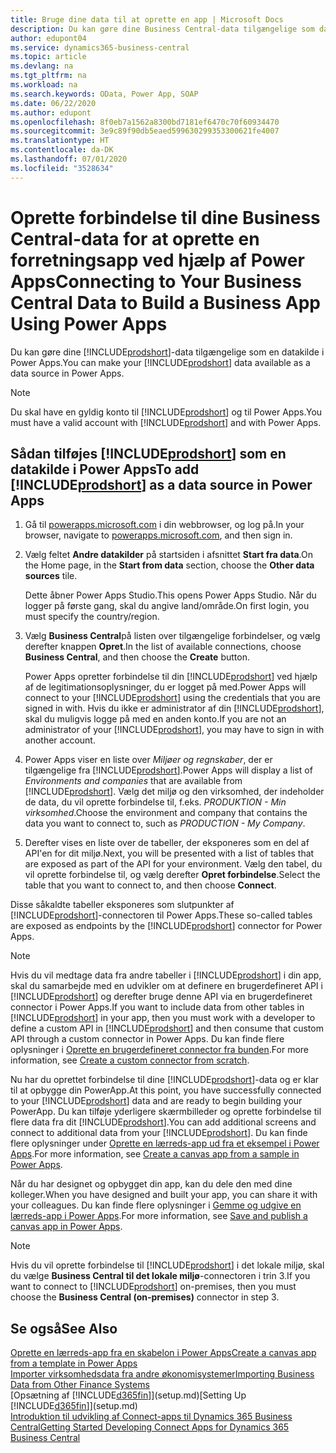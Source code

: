 ```yaml
---
title: Bruge dine data til at oprette en app | Microsoft Docs
description: Du kan gøre dine Business Central-data tilgængelige som datakilde og angive en OData URL-adresse til dine webtjenester for at oprette en forretningsapp ved hjælp af Power Apps.
author: edupont04
ms.service: dynamics365-business-central
ms.topic: article
ms.devlang: na
ms.tgt_pltfrm: na
ms.workload: na
ms.search.keywords: OData, Power App, SOAP
ms.date: 06/22/2020
ms.author: edupont
ms.openlocfilehash: 8f0eb7a1562a8300bd7181ef6470c70f60934470
ms.sourcegitcommit: 3e9c89f90db5eaed599630299353300621fe4007
ms.translationtype: HT
ms.contentlocale: da-DK
ms.lasthandoff: 07/01/2020
ms.locfileid: "3528634"
---
```

# <a name="connecting-to-your-business-central-data-to-build-a-business-app-using-power-apps"></a><span data-ttu-id="18889-103">Oprette forbindelse til dine Business Central-data for at oprette en forretningsapp ved hjælp af Power Apps</span><span class="sxs-lookup"><span data-stu-id="18889-103">Connecting to Your Business Central Data to Build a Business App Using Power Apps</span></span>

<span data-ttu-id="18889-104">Du kan gøre dine [!INCLUDE[prodshort](includes/prodshort.md)]-data tilgængelige som en datakilde i Power Apps.</span><span class="sxs-lookup"><span data-stu-id="18889-104">You can make your [!INCLUDE[prodshort](includes/prodshort.md)] data available as a data source in Power Apps.</span></span>  

> [!NOTE]  
> <span data-ttu-id="18889-105">Du skal have en gyldig konto til [!INCLUDE[prodshort](includes/prodshort.md)] og til Power Apps.</span><span class="sxs-lookup"><span data-stu-id="18889-105">You must have a valid account with [!INCLUDE[prodshort](includes/prodshort.md)] and with Power Apps.</span></span>  

## <a name="to-add-prodshort-as-a-data-source-in-power-apps"></a><span data-ttu-id="18889-106">Sådan tilføjes [!INCLUDE[prodshort](includes/prodshort.md)] som en datakilde i Power Apps</span><span class="sxs-lookup"><span data-stu-id="18889-106">To add [!INCLUDE[prodshort](includes/prodshort.md)] as a data source in Power Apps</span></span>

1. <span data-ttu-id="18889-107">Gå til [powerapps.microsoft.com](https://powerapps.microsoft.com/) i din webbrowser, og log på.</span><span class="sxs-lookup"><span data-stu-id="18889-107">In your browser, navigate to [powerapps.microsoft.com](https://powerapps.microsoft.com/), and then sign in.</span></span>
2. <span data-ttu-id="18889-108">Vælg feltet **Andre datakilder** på startsiden i afsnittet **Start fra data**.</span><span class="sxs-lookup"><span data-stu-id="18889-108">On the Home page, in the **Start from data** section, choose the **Other data sources** tile.</span></span>  

    <span data-ttu-id="18889-109">Dette åbner Power Apps Studio.</span><span class="sxs-lookup"><span data-stu-id="18889-109">This opens Power Apps Studio.</span></span> <span data-ttu-id="18889-110">Når du logger på første gang, skal du angive land/område.</span><span class="sxs-lookup"><span data-stu-id="18889-110">On first login, you must specify the country/region.</span></span>  
3. <span data-ttu-id="18889-111">Vælg **Business Central**på listen over tilgængelige forbindelser, og vælg derefter knappen **Opret**.</span><span class="sxs-lookup"><span data-stu-id="18889-111">In the list of available connections, choose **Business Central**, and then choose the **Create** button.</span></span>

    <span data-ttu-id="18889-112">Power Apps opretter forbindelse til din [!INCLUDE[prodshort](includes/prodshort.md)] ved hjælp af de legitimationsoplysninger, du er logget på med.</span><span class="sxs-lookup"><span data-stu-id="18889-112">Power Apps will connect to your [!INCLUDE[prodshort](includes/prodshort.md)] using the credentials that you are signed in with.</span></span> <span data-ttu-id="18889-113">Hvis du ikke er administrator af din [!INCLUDE[prodshort](includes/prodshort.md)], skal du muligvis logge på med en anden konto.</span><span class="sxs-lookup"><span data-stu-id="18889-113">If you are not an administrator of your [!INCLUDE[prodshort](includes/prodshort.md)], you may have to sign in with another account.</span></span>  

4. <span data-ttu-id="18889-114">Power Apps viser en liste over *Miljøer og regnskaber*, der er tilgængelige fra [!INCLUDE[prodshort](includes/prodshort.md)].</span><span class="sxs-lookup"><span data-stu-id="18889-114">Power Apps will display a list of *Environments and companies* that are available from [!INCLUDE[prodshort](includes/prodshort.md)].</span></span> <span data-ttu-id="18889-115">Vælg det miljø og den virksomhed, der indeholder de data, du vil oprette forbindelse til, f.eks. *PRODUKTION - Min virksomhed*.</span><span class="sxs-lookup"><span data-stu-id="18889-115">Choose the environment and company that contains the data you want to connect to, such as *PRODUCTION - My Company*.</span></span>  

5. <span data-ttu-id="18889-116">Derefter vises en liste over de tabeller, der eksponeres som en del af API'en for dit miljø.</span><span class="sxs-lookup"><span data-stu-id="18889-116">Next, you will be presented with a list of tables that are exposed as part of the API for your environment.</span></span> <span data-ttu-id="18889-117">Vælg den tabel, du vil oprette forbindelse til, og vælg derefter **Opret forbindelse**.</span><span class="sxs-lookup"><span data-stu-id="18889-117">Select the table that you want to connect to, and then choose **Connect**.</span></span>

<span data-ttu-id="18889-118">Disse såkaldte tabeller eksponeres som slutpunkter af [!INCLUDE[prodshort](includes/prodshort.md)]-connectoren til Power Apps.</span><span class="sxs-lookup"><span data-stu-id="18889-118">These so-called tables are exposed as endpoints by the [!INCLUDE[prodshort](includes/prodshort.md)] connector for Power Apps.</span></span>  

> [!NOTE]
> <span data-ttu-id="18889-119">Hvis du vil medtage data fra andre tabeller i [!INCLUDE[prodshort](includes/prodshort.md)] i din app, skal du samarbejde med en udvikler om at definere en brugerdefineret API i [!INCLUDE[prodshort](includes/prodshort.md)] og derefter bruge denne API via en brugerdefineret connector i Power Apps.</span><span class="sxs-lookup"><span data-stu-id="18889-119">If you want to include data from other tables in [!INCLUDE[prodshort](includes/prodshort.md)] in your app, then you must work with a developer to define a custom API in [!INCLUDE[prodshort](includes/prodshort.md)] and then consume that custom API through a custom connector in Power Apps.</span></span> <span data-ttu-id="18889-120">Du kan finde flere oplysninger i [Oprette en brugerdefineret connector fra bunden](/connectors/custom-connectors/define-blank).</span><span class="sxs-lookup"><span data-stu-id="18889-120">For more information, see [Create a custom connector from scratch](/connectors/custom-connectors/define-blank).</span></span>  

<span data-ttu-id="18889-121">Nu har du oprettet forbindelse til dine [!INCLUDE[prodshort](includes/prodshort.md)]-data og er klar til at opbygge din PowerApp.</span><span class="sxs-lookup"><span data-stu-id="18889-121">At this point, you have successfully connected to your [!INCLUDE[prodshort](includes/prodshort.md)] data and are ready to begin building your PowerApp.</span></span> <span data-ttu-id="18889-122">Du kan tilføje yderligere skærmbilleder og oprette forbindelse til flere data fra dit [!INCLUDE[prodshort](includes/prodshort.md)].</span><span class="sxs-lookup"><span data-stu-id="18889-122">You can add additional screens and connect to additional data from your [!INCLUDE[prodshort](includes/prodshort.md)].</span></span> <span data-ttu-id="18889-123">Du kan finde flere oplysninger under [Oprette en lærreds-app ud fra et eksempel i Power Apps](/powerapps/maker/canvas-apps/open-and-run-a-sample-app).</span><span class="sxs-lookup"><span data-stu-id="18889-123">For more information, see [Create a canvas app from a sample in Power Apps](/powerapps/maker/canvas-apps/open-and-run-a-sample-app).</span></span>  

<span data-ttu-id="18889-124">Når du har designet og opbygget din app, kan du dele den med dine kolleger.</span><span class="sxs-lookup"><span data-stu-id="18889-124">When you have designed and built your app, you can share it with your colleagues.</span></span> <span data-ttu-id="18889-125">Du kan finde flere oplysninger i [Gemme og udgive en lærreds-app i Power Apps](/powerapps/maker/canvas-apps/save-publish-app).</span><span class="sxs-lookup"><span data-stu-id="18889-125">For more information, see [Save and publish a canvas app in Power Apps](/powerapps/maker/canvas-apps/save-publish-app).</span></span>  

> [!NOTE]
> <span data-ttu-id="18889-126">Hvis du vil oprette forbindelse til [!INCLUDE[prodshort](includes/prodshort.md)] i det lokale miljø, skal du vælge **Business Central til det lokale miljø**-connectoren i trin 3.</span><span class="sxs-lookup"><span data-stu-id="18889-126">If you want to connect to [!INCLUDE[prodshort](includes/prodshort.md)] on-premises, then you must choose the **Business Central (on-premises)** connector in step 3.</span></span>  

## <a name="see-also"></a><span data-ttu-id="18889-127">Se også</span><span class="sxs-lookup"><span data-stu-id="18889-127">See Also</span></span>

[<span data-ttu-id="18889-128">Oprette en lærreds-app fra en skabelon i Power Apps</span><span class="sxs-lookup"><span data-stu-id="18889-128">Create a canvas app from a template in Power Apps</span></span>](/powerapps/maker/canvas-apps/get-started-test-drive)  
[<span data-ttu-id="18889-129">Importer virksomhedsdata fra andre økonomisystemer</span><span class="sxs-lookup"><span data-stu-id="18889-129">Importing Business Data from Other Finance Systems</span></span>](across-import-data-configuration-packages.md)  
<span data-ttu-id="18889-130">[Opsætning af [!INCLUDE[d365fin](includes/d365fin_md.md)]](setup.md)</span><span class="sxs-lookup"><span data-stu-id="18889-130">[Setting Up [!INCLUDE[d365fin](includes/d365fin_md.md)]](setup.md)</span></span>  
[<span data-ttu-id="18889-131">Introduktion til udvikling af Connect-apps til Dynamics 365 Business Central</span><span class="sxs-lookup"><span data-stu-id="18889-131">Getting Started Developing Connect Apps for Dynamics 365 Business Central</span></span>](/dynamics365/business-central/dev-itpro/developer/devenv-develop-connect-apps)  
